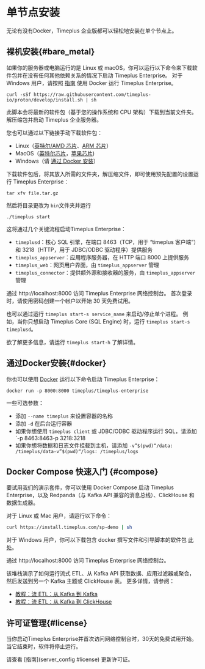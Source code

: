 # 单节点安装

无论有没有Docker，Timeplus 企业版都可以轻松地安装在单个节点上。

## 裸机安装{#bare_metal}

如果你的服务器或电脑运行的是 Linux 或 macOS，你可以运行以下命令来下载软件包并在没有任何其他依赖关系的情况下启动 Timeplus Enterprise。 对于 Windows 用户，请按照 [指南](#docker) 使用 Docker 运行 Timeplus Enterprise。

```shell
curl -sSf https://raw.githubusercontent.com/timeplus-io/proton/develop/install.sh | sh
```

此脚本会将最新的软件包（基于您的操作系统和 CPU 架构）下载到当前文件夹。 解压缩包并启动 Timeplus 企业服务器。

您也可以通过以下链接手动下载软件包：

- Linux（[英特尔/AMD 芯片](https://install.timeplus.com/latest-linux-amd64.tar.gz)、[ARM 芯片](https://install.timeplus.com/latest-linux-arm64.tar.gz)）
- MacOS（[英特尔芯片](https://install.timeplus.com/latest-darwin-amd64.tar.gz)，[苹果芯片](https://install.timeplus.com/latest-darwin-arm64.tar.gz))
- Windows（请 [通过 Docker 安装](#docker)）

下载软件包后，将其放入所需的文件夹，解压缩文件，即可使用预先配置的设置运行 Timeplus Enterprise：

```shell
tar xfv file.tar.gz
```

然后将目录更改为 `bin`文件夹并运行

```shell
./timeplus start
```

这将通过几个关键流程启动Timeplus Enterprise：

- `timeplusd`：核心 SQL 引擎，在端口 8463（TCP，用于 “timeplus 客户端”）和 3218（HTTP，用于 JDBC/ODBC 驱动程序）提供服务
- `timeplus_appserver`：应用程序服务器，在 HTTP 端口 8000 上提供服务
- `timeplus_web`：网页用户界面，由 `timeplus_appserver` 管理
- `timeplus_connector`：提供额外源和接收器的服务，由 `timeplus_appserver` 管理

通过 http://localhost:8000 访问 Timeplus Enterprise 网络控制台。 首次登录时，请使用密码创建一个帐户以开始 30 天免费试用。

也可以通过运行 `timeplus start-s service_name` 来启动/停止单个进程。 例如，当你只想启动 Timeplus Core (SQL Engine) 时，运行 `timeplus start-s timeplusd`。

欲了解更多信息，请运行 `timeplus start-h` 了解详情。

## 通过Docker安装{#docker}

你也可以使用 [Docker](https://www.docker.com/get-started/) 运行以下命令启动 Timeplus Enterprise：

```shell
docker run -p 8000:8000 timeplus/timeplus-enterprise
```

一些可选参数：

- 添加 `--name timeplus` 来设置容器的名称
- 添加 `-d` 在后台运行容器
- 如果你想使用 `timeplus client` 或 JDBC/ODBC 驱动程序运行 SQL，请添加 \`-p 8463:8463-p 3218:3218
- 如果你想将数据和日志文件挂载到主机，请添加 `-v”$(pwd)“/data: /timeplus/data-v”$(pwd)“/logs: /timeplus/logs`

## Docker Compose 快速入门 {#compose}

要试用我们的演示套件，你可以使用 Docker Compose 启动 Timeplus Enterprise，以及 Redpanda（与 Kafka API 兼容的消息总线）、ClickHouse 和数据生成器。

对于 Linux 或 Mac 用户，请运行以下命令：

```bash
curl https://install.timeplus.com/sp-demo | sh
```

对于 Windows 用户，你可以下载包含 docker 撰写文件和引导脚本的软件包 [此处](https://timeplus.io/dist/timeplus_enterprise/sp-demo-20240522.zip)。

通过 http://localhost:8000 访问 Timeplus Enterprise 网络控制台。

该堆栈演示了如何运行流式 ETL、从 Kafka API 获取数据、应用过滤器或聚合，然后发送到另一个 Kafka 主题或 ClickHouse 表。 更多详情，请参阅：

- [教程：流 ETL：从 Kafka 到 Kafka](教程-sql-etl)
- [教程：流 ETL：从 Kafka 到 ClickHouse](教程-sql-etl-kafka-to-ch)

## 许可证管理{#license}

当你启动Timeplus Enterprise并首次访问网络控制台时，30天的免费试用开始。 当它结束时，软件将停止运行。

请查看 [指南](server_config #license) 更新许可证。
